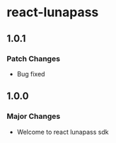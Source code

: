 # react-lunapass

## 1.0.1

### Patch Changes

- Bug fixed

## 1.0.0

### Major Changes

- Welcome to react lunapass sdk
